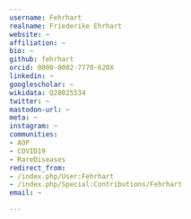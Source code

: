 ```yaml
---
username: Fehrhart
realname: Friederike Ehrhart
website: ~
affiliation: ~
bio: ~
github: fehrhart
orcid: 0000-0002-7770-620X
linkedin: ~
googlescholar: ~
wikidata: Q28025534
twitter: ~
mastodon-url: ~
meta: ~
instagram: ~
communities:
- AOP
- COVID19
- RareDiseases
redirect_from:
- /index.php/User:Fehrhart
- /index.php/Special:Contributions/Fehrhart
email: ~

---
```

